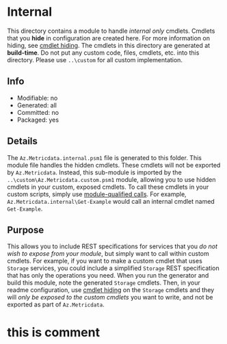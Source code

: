 # Internal
This directory contains a module to handle *internal only* cmdlets. Cmdlets that you **hide** in configuration are created here. For more information on hiding, see [cmdlet hiding](https://github.com/Azure/autorest.powershell/blob/main/docs/directives.md#cmdlet-hiding-exportation-suppression). The cmdlets in this directory are generated at **build-time**. Do not put any custom code, files, cmdlets, etc. into this directory. Please use `..\custom` for all custom implementation.

## Info
- Modifiable: no
- Generated: all
- Committed: no
- Packaged: yes

## Details
The `Az.Metricdata.internal.psm1` file is generated to this folder. This module file handles the hidden cmdlets. These cmdlets will not be exported by `Az.Metricdata`. Instead, this sub-module is imported by the `..\custom\Az.Metricdata.custom.psm1` module, allowing you to use hidden cmdlets in your custom, exposed cmdlets. To call these cmdlets in your custom scripts, simply use [module-qualified calls](https://learn.microsoft.com/powershell/module/microsoft.powershell.core/about/about_command_precedence?view=powershell-6#qualified-names). For example, `Az.Metricdata.internal\Get-Example` would call an internal cmdlet named `Get-Example`.

## Purpose
This allows you to include REST specifications for services that you *do not wish to expose from your module*, but simply want to call within custom cmdlets. For example, if you want to make a custom cmdlet that uses `Storage` services, you could include a simplified `Storage` REST specification that has only the operations you need. When you run the generator and build this module, note the generated `Storage` cmdlets. Then, in your readme configuration, use [cmdlet hiding](https://github.com/Azure/autorest/blob/master/docs/powershell/options.md#cmdlet-hiding-exportation-suppression) on the `Storage` cmdlets and they will *only be exposed to the custom cmdlets* you want to write, and not be exported as part of `Az.Metricdata`.
# this is comment

